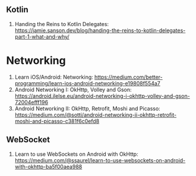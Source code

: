 ## Kotlin
1. Handing the Reins to Kotlin Delegates: https://jamie.sanson.dev/blog/handing-the-reins-to-kotlin-delegates-part-1-what-and-why/

# Networking
1. Learn iOS/Android: Networking: https://medium.com/better-programming/learn-ios-android-networking-e19808f554a7
2. Android Networking I: OkHttp, Volley and Gson: https://android.jlelse.eu/android-networking-i-okhttp-volley-and-gson-72004efff196
3. Android Networking II: OkHttp, Retrofit, Moshi and Picasso: https://medium.com/@sotti/android-networking-ii-okhttp-retrofit-moshi-and-picasso-c381f6c0efd8
## WebSocket
1. Learn to use WebSockets on Android with OkHttp: https://medium.com/@ssaurel/learn-to-use-websockets-on-android-with-okhttp-ba5f00aea988
